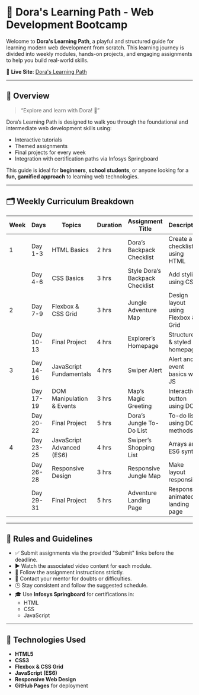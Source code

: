 # 🌟 Dora's Learning Path - Web Development Bootcamp

Welcome to **Dora's Learning Path**, a playful and structured guide for learning modern web development from scratch. This learning journey is divided into weekly modules, hands-on projects, and engaging assignments to help you build real-world skills.

🔗 **Live Site**: [Dora's Learning Path](https://openforgeit.github.io/Dora-s-Learning-Path/)

---

## 📘 Overview

> “Explore and learn with Dora! 🌟”

Dora’s Learning Path is designed to walk you through the foundational and intermediate web development skills using:
- Interactive tutorials
- Themed assignments
- Final projects for every week
- Integration with certification paths via Infosys Springboard

This guide is ideal for **beginners**, **school students**, or anyone looking for a **fun, gamified approach** to learning web technologies.

---

## 🗂️ Weekly Curriculum Breakdown

| Week | Days       | Topics                             | Duration | Assignment Title                  | Description                                    |
|------|------------|-------------------------------------|----------|-----------------------------------|------------------------------------------------|
| 1    | Day 1-3     | HTML Basics                        | 2 hrs    | Dora’s Backpack Checklist        | Create a checklist using HTML                  |
|      | Day 4-6     | CSS Basics                         | 3 hrs    | Style Dora’s Backpack Checklist  | Add styling using CSS                          |
| 2    | Day 7-9     | Flexbox & CSS Grid                 | 3 hrs    | Jungle Adventure Map             | Design layout using Flexbox & Grid             |
|      | Day 10-13   | Final Project                      | 4 hrs    | Explorer’s Homepage              | Structured & styled homepage                   |
| 3    | Day 14-16   | JavaScript Fundamentals            | 4 hrs    | Swiper Alert                     | Alert and event basics with JS                 |
|      | Day 17-19   | DOM Manipulation & Events          | 3 hrs    | Map’s Magic Greeting             | Interactive button using DOM                   |
|      | Day 20-22   | Final Project                      | 5 hrs    | Dora’s Jungle To-Do List         | To-do list using DOM methods                   |
| 4    | Day 23-25   | JavaScript Advanced (ES6)          | 4 hrs    | Swiper’s Shopping List           | Arrays and ES6 syntax                          |
|      | Day 26-28   | Responsive Design                  | 3 hrs    | Responsive Jungle Map            | Make layout responsive                         |
|      | Day 29-31   | Final Project                      | 5 hrs    | Adventure Landing Page           | Responsive animated landing page               |

---

## 📜 Rules and Guidelines

- ✅ Submit assignments via the provided "Submit" links before the deadline.
- ▶️ Watch the associated video content for each module.
- 📌 Follow the assignment instructions strictly.
- 💬 Contact your mentor for doubts or difficulties.
- 🕒 Stay consistent and follow the suggested schedule.
- 🎓 Use **Infosys Springboard** for certifications in:
  - HTML
  - CSS
  - JavaScript

---

## 🚀 Technologies Used

- **HTML5**
- **CSS3**
- **Flexbox & CSS Grid**
- **JavaScript (ES6)**
- **Responsive Web Design**
- **GitHub Pages** for deployment

